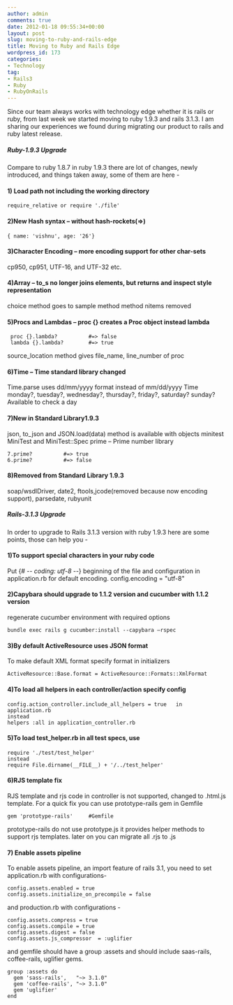 ```yaml
---
author: admin
comments: true
date: 2012-01-18 09:55:34+00:00
layout: post
slug: moving-to-ruby-and-rails-edge
title: Moving to Ruby and Rails Edge
wordpress_id: 173
categories:
- Technology
tag:
- Rails3
- Ruby
- RubyOnRails
---
```


Since our team always works with technology edge whether it is rails or ruby, from last week we started moving to ruby 1.9.3 and rails 3.1.3. I am sharing our experiences we found during migrating our product to rails and ruby latest release.


##### Ruby-1.9.3 Upgrade


Compare to ruby 1.8.7 in ruby 1.9.3 there are lot of changes, newly introduced, and things taken away, some of them are here -


#### 1) Load path not including the working directory



    
    require_relative or require './file'




#### 2)New Hash syntax – without hash-rockets(=>)



    
    { name: 'vishnu', age: '26'}




#### 3)Character Encoding – more encoding support for other char-sets


cp950, cp951, UTF-16, and UTF-32 etc.


#### 4)Array – to_s no longer joins elements, but returns and inspect style representation


choice method goes to sample method
method nitems removed


#### 5)Procs and Lambdas – proc {} creates a Proc object instead lambda



    
     proc {}.lambda?          #=> false
     lambda {}.lambda?        #=> true


source_location method gives file_name, line_number of proc


#### 6)Time – Time standard library changed


Time.parse uses dd/mm/yyyy format instead of mm/dd/yyyy
Time monday?, tuesday?, wednesday?, thursday?, friday?, saturday? sunday? Available to check a day


#### 7)New in Standard Library1.9.3


json, to_json and JSON.load(data) method is available with objects
minitest MiniTest and MiniTest::Spec
prime – Prime number library

    
    7.prime?          #=> true
    6.prime?          #=> false




#### 8)Removed from Standard Library 1.9.3


soap/wsdlDriver, date2, ftools,jcode(removed because now encoding support), parsedate, rubyunit


##### Rails-3.1.3 Upgrade


In order to upgrade to Rails 3.1.3 version with ruby 1.9.3 here are some points, those can help you -


#### 1)To support special characters in your ruby code


Put {# -*- coding: utf-8 -*-} beginning of the file and
configuration in application.rb for default encoding. config.encoding = "utf-8"


#### 2)Capybara should upgrade to 1.1.2 version and cucumber with 1.1.2 version


regenerate cucumber environment with required options

    
    bundle exec rails g cucumber:install --capybara –rspec




#### 3)By default ActiveResource uses JSON format


To make default XML format specify format in initializers

    
    ActiveResource::Base.format = ActiveResource::Formats::XmlFormat




#### 4)To load all helpers in each controller/action specify config



    
    config.action_controller.include_all_helpers = true   in application.rb
    instead
    helpers :all in application_controller.rb




#### 5)To load test_helper.rb in all test specs, use



    
    require './test/test_helper'
    instead
    require File.dirname(__FILE__) + '/../test_helper'




#### 6)RJS template fix


RJS template and rjs code in controller is not supported, changed to .html.js template. For a quick fix you can use prototype-rails gem in Gemfile

    
    gem 'prototype-rails'     #Gemfile


prototype-rails do not use prototype.js it provides helper methods to support rjs templates. later on you can migrate all .rjs to .js


#### 7) Enable assets pipeline


To enable assets pipeline, an import feature of rails 3.1, you need to set application.rb with configurations-

    
    config.assets.enabled = true
    config.assets.initialize_on_precompile = false


and production.rb with configurations -

    
    config.assets.compress = true
    config.assets.compile = true
    config.assets.digest = false
    config.assets.js_compressor  = :uglifier


and gemfile should have a group :assets and should include saas-rails, coffee-rails, uglifier gems.

    
    group :assets do
      gem 'sass-rails',   "~> 3.1.0"
      gem 'coffee-rails', "~> 3.1.0"
      gem 'uglifier'
    end

